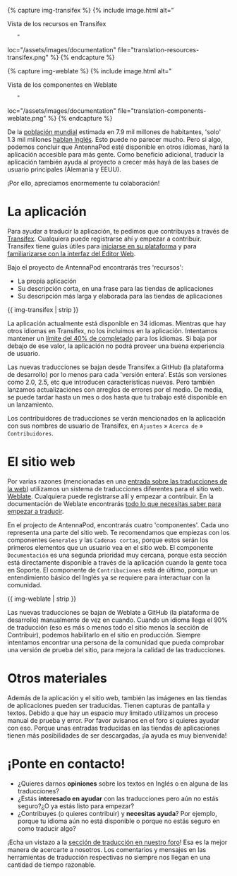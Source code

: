 {% capture img-transifex %} {% include image.html alt="

Vista de los recursos en Transifex

       "

loc="/assets/images/documentation" file="translation-resources-transifex.png" %}
{% endcapture %}

{% capture img-weblate %} {% include image.html alt="

Vista de los componentes en Weblate

       "

loc="/assets/images/documentation" file="translation-components-weblate.png" %}
{% endcapture %}

De la [población mundial](https://en.wikipedia.org/wiki/World_population)
estimada en 7.9 mil millones de habitantes, 'solo' 1.3 mil millones [hablan
Inglés](https://www.ethnologue.com/guides/ethnologue200). Esto puede no parecer
mucho. Pero si algo, podemos concluir que AntennaPod esté disponible en otros
idiomas, hará la aplicación accesible para más gente. Como beneficio adicional,
traducir la aplicación también ayuda al proyecto a crecer más hayá de las bases
de usuario principales (Alemania y EEUU).

¡Por ello, apreciamos enormemente tu colaboración!

# La aplicación

Para ayudar a traducir la aplicación, te pedimos que contribuyas a través de
[Transifex](https://www.transifex.com/antennapod/antennapod/). Cualquiera puede
registrarse ahí y empezar a contribuir. Transifex tiene guías útiles para
[iniciarse en su plataforma](https://docs.transifex.com/getting-started-1/translators)
y para [familiarizarse con la interfaz del Editor Web](https://docs.transifex.com/translation/translating-with-the-web-editor).

Bajo el proyecto de AntennaPod encontrarás tres 'recursos':

- La propia aplicación
- Su descripción corta, en una frase para las tiendas de aplicaciones
- Su descripción más larga y elaborada para las tiendas de aplicaciones

{{ img-transifex | strip }}

La aplicación actualmente está disponible en 34 idiomas. Mientras que hay otros
idiomas en Transifex, no los incluimos en la aplicación. Intentamos mantener un
[límite del 40% de completado](https://github.com/AntennaPod/AntennaPod/pull/4112)
para los idiomas. Si baja por debajo de ese valor, la aplicación no podrá
proveer una buena experiencia de usuario.

Las nuevas traducciones se bajan desde Transifex a GitHub (la plataforma de
desarrollo) por lo menos para cada 'versión entera'. Estás son versiones como
2.0, 2.5, etc que introducen características nuevas. Pero también lanzamos
actualizaciones con arreglos de errores por el medio. De media, se puede tardar
hasta un mes o dos hasta que tu trabajo esté disponible en un lanzamiento.

Los contribuidores de traducciones se verán mencionados en la aplicación con sus
nombres de usuario de Transifex, en `Ajustes` » `Acerca de` » `Contribuidores`.

# El sitio web

Por varias razones (mencionadas en una [entrada sobre las traducciones de la
web](/blog/2022/01/website-translations)) utilizamos un sistema de traducciones
diferentes para el sitio web. [Weblate](https://hosted.weblate.org/projects/antennapod/).
Cualquiera puede registrarse allí y empezar a contribuir. En la documentación de
Weblate encontrarás [todo lo que necesitas saber para empezar a traducir](https://docs.weblate.org/en/latest/user/translating.html).

En el projecto de AntennaPod, encontrarás cuatro 'componentes'. Cada uno
representa una parte del sitio web. Te recomendamos que empiezas con los
componentes `Generales` y las `Cadenas cortas`, porque estos serán los primeros
elementos que un usuario vea en el sitio web. El componente `Documentación` es
una segunda prioridad muy cercana, porque esta sección está directamente
disponible a través de la aplicación cuando la gente toca en Soporte. El
componente de `Contribuciones` está de último, porque un entendimiento básico
del Inglés ya se requiere para interactuar con la comunidad.

{{ img-weblate | strip }}

Las nuevas traducciones se bajan de Weblate a GitHub (la plataforma de
desarrollo) manualmente de vez en cuando. Cuando un idioma llega el 90% de
traducción (eso es más o menos todo el sitio menos la sección de Contribuir),
podemos habilitarlo en el sitio en producción. Siempre intentamos encontrar una
persona de la comunidad que pueda comprobar una versión de prueba del sitio,
para mejora la calidad de las traducciones.

# Otros materiales

Además de la aplicación y el sitio web, también las imágenes en las tiendas de
aplicaciones pueden ser traducidas. Tienen capturas de pantalla y textos. Debido
a que hay un espacio muy limitado utilizamos un proceso manual de prueba y
error. Por favor avísanos en el foro si quieres ayudar con eso. Porque unas
entradas traducidas en las tiendas de aplicaciones tienen más posibilidades de
ser descargadas, ¡la ayuda es muy bienvenida!

# ¡Ponte en contacto!

* ¿Quieres darnos **opiniones** sobre los textos en Inglés o en alguna de las
traducciones?
* ¿Estás **interesado en ayudar** con las traducciones pero aún no estás
seguro?¿O ya estás listo para empezar?
* ¿Contribuyes (o quieres contribuir) y **necesitas ayuda**? Por ejemplo, porque
tu idioma aún no está disponible o porque no estás seguro en como traducir algo?

¡Echa un vistazo a la [sección de traducción en nuestro foro](https://forum.antennapod.org/c/translations/11)!
Esa es la mejor manera de acercarte a nosotros. Los comentarios y mensajes en
las herramientas de traducción respectivas no siempre nos llegan en una cantidad
de tiempo razonable.
